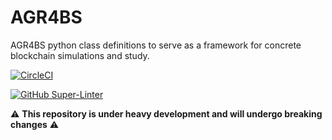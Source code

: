 

# AGR4BS

AGR4BS python class definitions to serve as a framework for concrete blockchain simulations and study.

[![CircleCI](https://circleci.com/gh/hroussille/agr4bs/tree/master.svg?style=svg&circle-token=75a9d8fa39c833285fc68bfb33232d3105468567)](https://circleci.com/gh/hroussille/agr4bs/tree/master)

[![GitHub Super-Linter](https://github.com/hroussille/agr4bs/workflows/Lint%20Code%20Base/badge.svg)](https://github.com/marketplace/actions/super-linter)

:warning: **This repository is under heavy development and will undergo breaking changes** :warning: 
